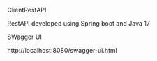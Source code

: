 ClientRestAPI

RestAPI developed using Spring boot and Java 17

SWagger UI

http://localhost:8080/swagger-ui.html
